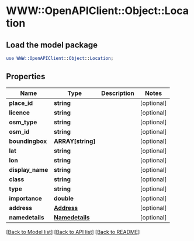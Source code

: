 # WWW::OpenAPIClient::Object::Location

## Load the model package
```perl
use WWW::OpenAPIClient::Object::Location;
```

## Properties
Name | Type | Description | Notes
------------ | ------------- | ------------- | -------------
**place_id** | **string** |  | [optional] 
**licence** | **string** |  | [optional] 
**osm_type** | **string** |  | [optional] 
**osm_id** | **string** |  | [optional] 
**boundingbox** | **ARRAY[string]** |  | [optional] 
**lat** | **string** |  | [optional] 
**lon** | **string** |  | [optional] 
**display_name** | **string** |  | [optional] 
**class** | **string** |  | [optional] 
**type** | **string** |  | [optional] 
**importance** | **double** |  | [optional] 
**address** | [**Address**](Address.md) |  | [optional] 
**namedetails** | [**Namedetails**](Namedetails.md) |  | [optional] 

[[Back to Model list]](../README.md#documentation-for-models) [[Back to API list]](../README.md#documentation-for-api-endpoints) [[Back to README]](../README.md)


